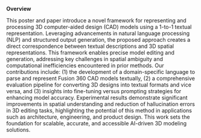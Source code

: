 **Overview**

This poster and paper introduce a novel framework for representing and processing 3D computer-aided design (CAD) models using a 1-to-1 textual representation. Leveraging advancements in natural language processing (NLP) and structured output generation, the proposed approach creates a direct correspondence between textual descriptions and 3D spatial representations. This framework enables precise model editing and generation, addressing key challenges in spatial ambiguity and computational inefficiencies encountered in prior methods. Our contributions include: (1) the development of a domain-specific language to parse and represent Fusion 360 CAD models textually, (2) a comprehensive evaluation pipeline for converting 3D designs into textual formats and vice versa, and (3) insights into fine-tuning versus prompting strategies for enhancing model accuracy. Experimental results demonstrate significant improvements in spatial understanding and reduction of hallucination errors in 3D editing tasks, highlighting the potential of this method in applications such as architecture, engineering, and product design. This work sets the foundation for scalable, accurate, and accessible AI-driven 3D modeling solutions. 
